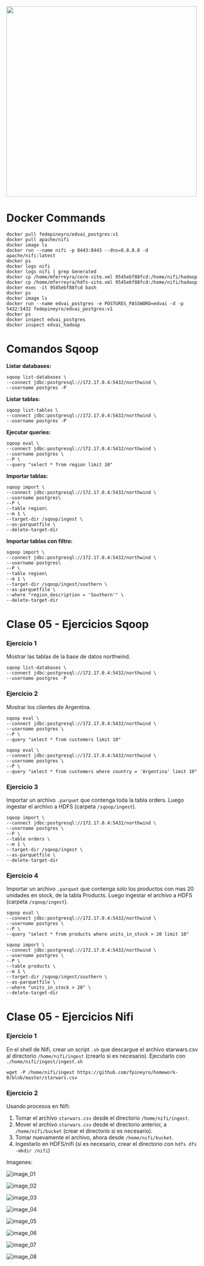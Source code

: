 <img src="https://i.ibb.co/5RM26Cw/LOGO-COLOR2.png" width="500px">

Docker Commands
===============

```
docker pull fedepineyro/edvai_postgres:v1
docker pull apache/nifi
docker image ls
docker run --name nifi -p 8443:8443 --dns=8.8.8.8 -d apache/nifi:latest
docker ps
docker logs nifi
docker logs nifi | grep Generated
docker cp /home/mferreyra/core-site.xml 9545ebf88fcd:/home/nifi/hadoop
docker cp /home/mferreyra/hdfs-site.xml 9545ebf88fcd:/home/nifi/hadoop
docker exec -it 9545ebf88fcd bash
docker ps
docker image ls
docker run --name edvai_postgres -e POSTGRES_PASSWORD=edvai -d -p 5432:5432 fedepineyro/edvai_postgres:v1
docker ps
docker inspect edvai_postgres
docker inspect edvai_hadoop
```

Comandos Sqoop
==============

**Listar databases:**
```
sqoop list-databases \
--connect jdbc:postgresql://172.17.0.4:5432/northwind \
--username postgres -P
```

**Listar tablas:**
```
sqoop list-tables \
--connect jdbc:postgresql://172.17.0.4:5432/northwind \
--username postgres -P
```

**Ejecutar queries:**
```
sqoop eval \
--connect jdbc:postgresql://172.17.0.4:5432/northwind \
--username postgres \
--P \
--query "select * from region limit 10"
```

**Importar tablas:**
```
sqoop import \
--connect jdbc:postgresql://172.17.0.4:5432/northwind \
--username postgres\
--P \
--table region\
--m 1 \
--target-dir /sqoop/ingest \
--as-parquetfile \
--delete-target-dir
```

**Importar tablas con filtro:**
```
sqoop import \
--connect jdbc:postgresql://172.17.0.4:5432/northwind \
--username postgres\
--P \
--table region\
--m 1 \
--target-dir /sqoop/ingest/southern \
--as-parquetfile \
--where "region_description = 'Southern'" \
--delete-target-dir
```

Clase 05 - Ejercicios Sqoop
===========================

### Ejercicio 1

Mostrar las tablas de la base de datos northwind.

```
sqoop list-databases \
--connect jdbc:postgresql://172.17.0.4:5432/northwind \
--username postgres -P
```

### Ejercicio 2

Mostrar los clientes de Argentina.

```
sqoop eval \
--connect jdbc:postgresql://172.17.0.4:5432/northwind \
--username postgres \
--P \
--query "select * from customers limit 10"
```

```
sqoop eval \
--connect jdbc:postgresql://172.17.0.4:5432/northwind \
--username postgres \
--P \
--query "select * from customers where country = 'Argentina' limit 10"
```

### Ejercicio 3

Importar un archivo `.parquet` que contenga toda la tabla orders. Luego ingestar el archivo a HDFS (carpeta `/sqoop/ingest`).

```
sqoop import \
--connect jdbc:postgresql://172.17.0.4:5432/northwind \
--username postgres \
--P \
--table orders \
--m 1 \
--target-dir /sqoop/ingest \
--as-parquetfile \
--delete-target-dir
```

### Ejercicio 4

Importar un archivo `.parquet` que contenga solo los productos con mas 20 unidades en stock, de la tabla Products. Luego ingestar el archivo a HDFS (carpeta `/sqoop/ingest`).

```
sqoop eval \
--connect jdbc:postgresql://172.17.0.4:5432/northwind \
--username postgres \
--P \
--query "select * from products where units_in_stock > 20 limit 10"
```

```
sqoop import \
--connect jdbc:postgresql://172.17.0.4:5432/northwind \
--username postgres \
--P \
--table products \
--m 1 \
--target-dir /sqoop/ingest/southern \
--as-parquetfile \
--where "units_in_stock > 20" \
--delete-target-dir
```

Clase 05 - Ejercicios Nifi
==========================

### Ejercicio 1

En el shell de Nifi, crear un script `.sh` que descargue el archivo starwars.csv al directorio `/home/nifi/ingest` (crearlo si es necesario).
Ejecutarlo con `./home/nifi/ingest/ingest.sh`

```
wget -P /home/nifi/ingest https://github.com/fpineyro/homework-0/blob/master/starwars.csv
```

### Ejercicio 2

Usando procesos en Nifi:

  1. Tomar el archivo `starwars.csv` desde el directorio `/home/nifi/ingest`.
  2. Mover el archivo `starwars.csv` desde el directorio anterior, a `/home/nifi/bucket` (crear el directorio si es necesario).
  3. Tomar nuevamente el archivo, ahora desde `/home/nifi/bucket`.
  4. Ingestarlo en HDFS/nifi (si es necesario, crear el directorio con `hdfs dfs -mkdir /nifi`)

Imagenes:

![image_01](./img/img01.png)

![image_02](./img/img02.png)

![image_03](./img/img03.png)

![image_04](./img/img04.png)

![image_05](./img/img05.png)

![image_06](./img/img06.png)

![image_07](./img/img07.png)

![image_08](./img/img08.png)
